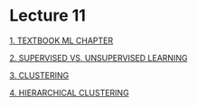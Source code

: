 # Lecture 11

[1. TEXTBOOK ML CHAPTER](https://www.youtube.com/watch?v=uzRt2AUEkus "1. TEXTBOOK ML CHAPTER")

[2. SUPERVISED VS. UNSUPERVISED LEARNING](https://www.youtube.com/watch?v=weQ_UjmMTmk "2. SUPERVISED VS. UNSUPERVISED LEARNING")

[3. CLUSTERING](https://www.youtube.com/watch?v=8Y-dXROcQMw "3. CLUSTERING")

[4. HIERARCHICAL CLUSTERING](https://www.youtube.com/watch?v=iUa3wS_dzXk "4. HIERARCHICAL CLUSTERING")
